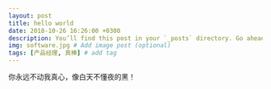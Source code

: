 ```yaml
---
layout: post
title: hello world
date: 2018-10-26 16:26:00 +0300
description: You’ll find this post in your `_posts` directory. Go ahead and edit it and re-build the site to see your changes. # Add post description (optional)
img: software.jpg # Add image post (optional)
tags: [产品经理, 真棒] # add tag
---
```


你永远不动我真心，像白天不懂夜的黑！

